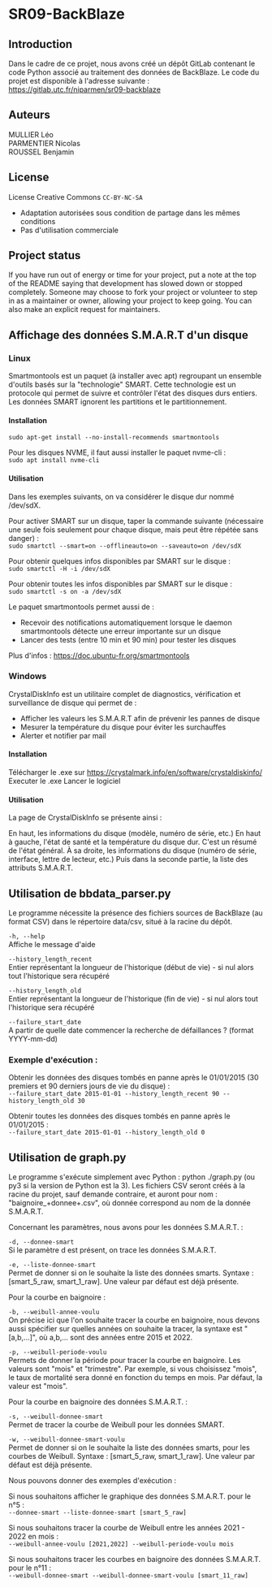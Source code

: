 # SR09-BackBlaze

## Introduction

Dans le cadre de ce projet, nous avons créé un dépôt GitLab contenant le code Python associé au traitement des données de BackBlaze. Le code du projet est disponible à l'adresse suivante : https://gitlab.utc.fr/niparmen/sr09-backblaze

## Auteurs
MULLIER Léo\
PARMENTIER Nicolas\
ROUSSEL Benjamin

## License
License Creative Commons `CC-BY-NC-SA`
- Adaptation autorisées sous condition de partage dans les mêmes conditions
- Pas d'utilisation commerciale

## Project status
If you have run out of energy or time for your project, put a note at the top of the README saying that development has slowed down or stopped completely. Someone may choose to fork your project or volunteer to step in as a maintainer or owner, allowing your project to keep going. You can also make an explicit request for maintainers.


## Affichage des données S.M.A.R.T d'un disque

### Linux

Smartmontools est un paquet (à installer avec apt) regroupant un ensemble d'outils basés sur la "technologie" SMART. Cette technologie est un protocole qui permet de suivre et contrôler l'état des disques durs entiers. Les données SMART ignorent les partitions et le partitionnement.

#### Installation

`sudo apt-get install --no-install-recommends smartmontools`

Pour les disques NVME, il faut aussi installer le paquet nvme-cli :\
`sudo apt install nvme-cli`

#### Utilisation

Dans les exemples suivants, on va considérer le disque dur nommé /dev/sdX.

Pour activer SMART sur un disque, taper la commande suivante (nécessaire une seule fois seulement pour chaque disque, mais peut être répétée sans danger) :\
`sudo smartctl --smart=on --offlineauto=on --saveauto=on /dev/sdX`

Pour obtenir quelques infos disponibles par SMART sur le disque :\
`sudo smartctl -H -i /dev/sdX`

Pour obtenir toutes les infos disponibles par SMART sur le disque :\
`sudo smartctl -s on -a /dev/sdX`

Le paquet smartmontools permet aussi de :
- Recevoir des notifications automatiquement lorsque le daemon smartmontools détecte une erreur importante sur un disque
- Lancer des tests (entre 10 min et 90 min) pour tester les disques

Plus d'infos : https://doc.ubuntu-fr.org/smartmontools

### Windows

CrystalDiskInfo est un utilitaire complet de diagnostics, vérification et surveillance de disque qui permet de :

- Afficher les valeurs les S.M.A.R.T afin de prévenir les pannes de disque
- Mesurer la température du disque pour éviter les surchauffes
- Alerter et notifier par mail

#### Installation

Télécharger le .exe sur https://crystalmark.info/en/software/crystaldiskinfo/
Executer le .exe
Lancer le logiciel

#### Utilisation

La page de CrystalDiskInfo se présente ainsi :

En haut, les informations du disque (modèle, numéro de série, etc.)
En haut à gauche, l'état de santé et la température du disque dur. C'est un résumé de l'état général.
À sa droite, les informations du disque (numéro de série, interface, lettre de lecteur, etc.)
Puis dans la seconde partie, la liste des attributs S.M.A.R.T.


## Utilisation de bbdata_parser.py

Le programme nécessite la présence des fichiers sources de BackBlaze (au format CSV) dans le répertoire data/csv, situé à la racine du dépôt.

`-h, --help`\
Affiche le message d'aide

`--history_length_recent`\
Entier représentant la longueur de l'historique (début de vie) - si nul alors tout l'historique sera récupéré

`--history_length_old`\
Entier représentant la longueur de l'historique (fin de vie) - si nul alors tout l'historique sera récupéré

`--failure_start_date`\
A partir de quelle date commencer la recherche de défaillances ? (format YYYY-mm-dd)

### Exemple d'exécution :

Obtenir les données des disques tombés en panne après le 01/01/2015 (30 premiers et 90 derniers jours de vie du disque) :\
`--failure_start_date 2015-01-01 --history_length_recent 90 --history_length_old 30`

Obtenir toutes les données des disques tombés en panne après le 01/01/2015 :\
`--failure_start_date 2015-01-01 --history_length_old 0`

## Utilisation de graph.py

Le programme s'exécute simplement avec Python : python ./graph.py (ou py3 si la version de Python est la 3). Les fichiers CSV seront créés à la racine du projet, sauf demande contraire, et auront pour nom : "baignoire_+donnee+.csv", où donnée correspond au nom de la donnée S.M.A.R.T.

Concernant les paramètres, nous avons pour les données S.M.A.R.T. :

`-d, --donnee-smart`\
Si le paramètre d est présent, on trace les données S.M.A.R.T.

`-e, --liste-donnee-smart`\
Permet de donner si on le souhaite la liste des données smarts. Syntaxe : [smart_5_raw, smart_1_raw]. Une valeur par défaut est déjà présente.

Pour la courbe en baignoire :

`-b, --weibull-annee-voulu`\
On précise ici que l'on souhaite tracer la courbe en baignoire, nous devons aussi spécifier sur quelles années on souhaite la tracer, la syntaxe est "[a,b,...]", où a,b,... sont des années entre 2015 et 2022.

`-p, --weibull-periode-voulu`\
Permets de donner la période pour tracer la courbe en baignoire. Les valeurs sont "mois" et "trimestre". Par exemple, si vous choisissez "mois", le taux de mortalité sera donné en fonction du temps en mois. Par défaut, la valeur est "mois".

Pour la courbe en baignoire des données S.M.A.R.T. :

`-s, --weibull-donnee-smart`\
Permet de tracer la courbe de Weibull pour les données SMART.

`-w, --weibull-donnee-smart-voulu`\
Permet de donner si on le souhaite la liste des données smarts, pour les courbes de Weibull. Syntaxe : [smart_5_raw, smart_1_raw]. Une valeur par défaut est déjà présente.

Nous pouvons donner des exemples d'exécution :

Si nous souhaitons afficher le graphique des données S.M.A.R.T. pour le n°5 :\
`--donnee-smart --liste-donnee-smart [smart_5_raw]`

Si nous souhaitons tracer la courbe de Weibull entre les années 2021 - 2022 en mois :\
`--weibull-annee-voulu [2021,2022] --weibull-periode-voulu mois`

Si nous souhaitons tracer les courbes en baignoire des données S.M.A.R.T. pour le n°11 :\
`--weibull-donnee-smart --weibull-donnee-smart-voulu [smart_11_raw]`
